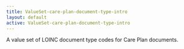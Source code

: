 ```yaml
---
title: ValueSet-care-plan-document-type-intro
layout: default
active: ValueSet-care-plan-document-type-intro
---
```


A value set of LOINC document type codes for Care Plan documents.